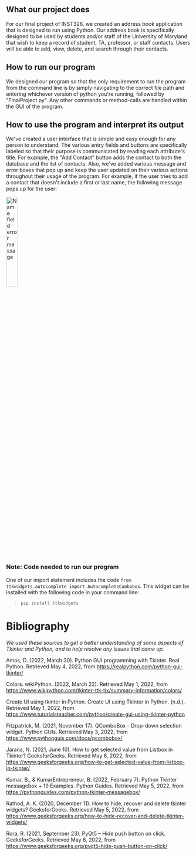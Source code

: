 ## What our project does
For our final project of INST326, we created an address book application that is designed to run using Python. Our address book is specifically designed to be used by students and/or staff of the University of Maryland that wish to keep a record of student, TA, professor, or staff contacts. Users will be able to add, view, delete, and search through their contacts.

## How to run our program
We designed our program so that the only requirement to run the program from the command line is by simply navigating to the correct file path and entering whichever version of python you're running, followed by "FinalProject.py". Any other commands or method-calls are handled within the GUI of the program.

## How to use the program and interpret its output
We've created a user interface that is simple and easy enough for any person to understand. The various entry fields and buttons are specifically labeled so that their purpose is communicated by reading each attribute's title. For example, the "Add Contact" button adds the contact to both the database and the list of contacts. Also, we've added various message and error boxes that pop up and keep the user updated on their various actions throughout their usage of the program. For example, if the user tries to add a contact that doesn't include a first or last name, the following message pops up for the user:

<img src="https://user-images.githubusercontent.com/102698713/167064171-1090c2cb-d720-46e0-b138-7e3ac588fca4.png" alt="Name field error message" height=25% width=25%/>


### Note: Code needed to run our program
One of our import statement includes the code `from ttkwidgets.autocomplete import AutocompleteCombobox`. This widget can be installed with the following code in your command line:
>`pip install ttkwidgets`

# Bibliography
*We used these sources to get a better understanding of some aspects of Tkinter and Python, and to help resolve any issues that came up.*


Amos, D. (2022, March 30). Python GUI programming with Tkinter. Real Python. Retrieved May 4, 2022, from https://realpython.com/python-gui-tkinter/ 

Colors. wikiPython. (2022, March 22). Retrieved May 1, 2022, from https://www.wikipython.com/tkinter-ttk-tix/summary-information/colors/ 

Create UI using tkinter in Python. Create UI using Tkinter in Python. (n.d.). Retrieved May 1, 2022, from https://www.tutorialsteacher.com/python/create-gui-using-tkinter-python 

Fitzpatrick, M. (2021, November 17). QComboBox - Drop-down selection widget. Python GUIs. Retrieved May 3, 2022, from https://www.pythonguis.com/docs/qcombobox/ 

Jarana, N. (2021, June 10). How to get selected value from Listbox in Tkinter? GeeksforGeeks. Retrieved May 6, 2022, from https://www.geeksforgeeks.org/how-to-get-selected-value-from-listbox-in-tkinter/ 

Kumar, B., &amp; KumarEntrepreneur, B. (2022, February 7). Python Tkinter messagebox + 19 Examples. Python Guides. Retrieved May 5, 2022, from https://pythonguides.com/python-tkinter-messagebox/ 

Rathod, A. K. (2020, December 11). How to hide, recover and delete tkinter widgets? GeeksforGeeks. Retrieved May 5, 2022, from https://www.geeksforgeeks.org/how-to-hide-recover-and-delete-tkinter-widgets/ 

Rora, R. (2021, September 23). PyQt5 – Hide push button on click. GeeksforGeeks. Retrieved May 6, 2022, from https://www.geeksforgeeks.org/pyqt5-hide-push-button-on-click/ 
